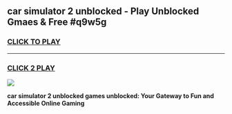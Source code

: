 
## car simulator 2 unblocked - Play Unblocked Gmaes & Free #q9w5g
<h3>
<a href="https://news.freeplayer.one?title=car_simulator_2_unblocked&ref=03M">CLICK TO PLAY</a></h3>
<hr>

<h3>
<a href="https://news.freeplayer.one?title=car_simulator_2_unblocked&ref=03M">CLICK 2 PLAY</a>
  
</h3>

<a href="https://news.freeplayer.one?title=car_simulator_2_unblocked&ref=03M"><img src="https://clearcache.store/games.png"></a>


**car simulator 2 unblocked games unblocked: Your Gateway to Fun and Accessible Online Gaming**
